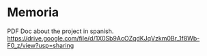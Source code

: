 # Memoria
PDF Doc about the project in spanish.
https://drive.google.com/file/d/1X0Sb9AcOZqdKJqVzkm0Br_1f8Wb-F0_z/view?usp=sharing
